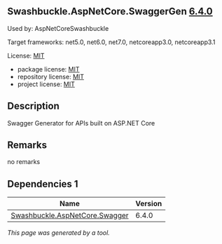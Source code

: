 Swashbuckle.AspNetCore.SwaggerGen [6.4.0](https://www.nuget.org/packages/Swashbuckle.AspNetCore.SwaggerGen/6.4.0)
--------------------

Used by: AspNetCoreSwashbuckle

Target frameworks: net5.0, net6.0, net7.0, netcoreapp3.0, netcoreapp3.1

License: [MIT](../../../../licenses/mit) 

- package license: [MIT](https://licenses.nuget.org/MIT) 
- repository license: [MIT](https://github.com/domaindrivendev/Swashbuckle.AspNetCore.git) 
- project license: [MIT](https://github.com/domaindrivendev/Swashbuckle.AspNetCore) 

Description
-----------
Swagger Generator for APIs built on ASP.NET Core

Remarks
-----------
no remarks


Dependencies 1
-----------

|Name|Version|
|----------|:----|
|[Swashbuckle.AspNetCore.Swagger](../../../../packages/nuget.org/swashbuckle.aspnetcore.swagger/6.4.0)|6.4.0|

*This page was generated by a tool.*